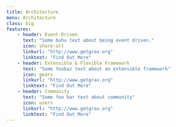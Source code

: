 ```yaml
---
title: Architecture
menu: Architecture
class: big
features:
	- header: Event-Driven
	  text: "Some buhu text about being event driven."
	  icon: share-alt
	  linkurl: "http://www.getgrav.org"
	  linktext: "Find Out More"
	- header: Extensible & Flexible Framework
	  text: "Some foobaz text about an extensible framework"
	  icon: gears
	  linkurl: "http://www.getgrav.org" 
	  linktext: "Find Out More"
	- header: Community
	  text: "Some foo bar text about community"
	  icon: users
	  linkurl: "http://www.getgrav.org" 
	  linktext: "Find Out More"
---
```

